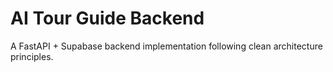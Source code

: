 # AI Tour Guide Backend

A FastAPI + Supabase backend implementation following clean architecture principles.

